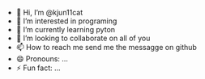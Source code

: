 - 👋 Hi, I’m @kjun11cat
- 👀 I’m interested in programing
- 🌱 I’m currently learning pyton
- 💞️ I’m looking to collaborate on all of you
- 📫 How to reach me send me the messagge on github
- 😄 Pronouns: ...
- ⚡ Fun fact: ...

<!---
kjun11cat/kjun11cat is a ✨ special ✨ repository because its `README.md` (this file) appears on your GitHub profile.
You can click the Preview link to take a look at your changes.
--->
